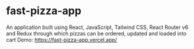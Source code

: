 # fast-pizza-app
An application built using React, JavaScript, Tailwind CSS, React Router v6 and Redux through which pizzas can be ordered, updated and loaded into cart
Demo: https://fast-pizza-app.vercel.app/
